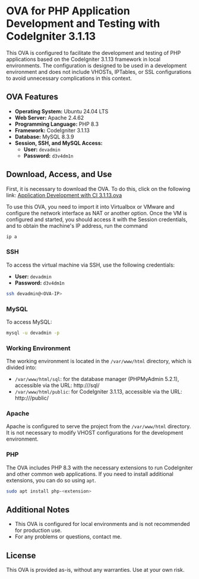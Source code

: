 # OVA for PHP Application Development and Testing with CodeIgniter 3.1.13

This OVA is configured to facilitate the development and testing of PHP applications based on the CodeIgniter 3.1.13 framework in local environments. The configuration is designed to be used in a development environment and does not include VHOSTs, IPTables, or SSL configurations to avoid unnecessary complications in this context.

## OVA Features

- **Operating System:** Ubuntu 24.04 LTS
- **Web Server:** Apache 2.4.62
- **Programming Language:** PHP 8.3
- **Framework:** CodeIgniter 3.1.13
- **Database:** MySQL 8.3.9
- **Session, SSH, and MySQL Access:**
  - **User:** `devadmin`
  - **Password:** `d3v4dm1n`

## Download, Access, and Use

First, it is necessary to download the OVA. To do this, click on the following link:
[Application Development with CI 3.1.13.ova](https://mega.nz/file/5oJCEYja#M6ICl_uhYz6b5lHPucNpQq7NyWLixTW-Eh0pOLeUcxI)

To use this OVA, you need to import it into Virtualbox or VMware and configure the network interface as NAT or another option. Once the VM is configured and started, you should access it with the Session credentials, and to obtain the machine's IP address, run the command

```bash
ip a
```

### SSH

To access the virtual machine via SSH, use the following credentials:

- **User:** `devadmin`
- **Password:** `d3v4dm1n`

```bash
ssh devadmin@<OVA-IP>
```

### MySQL

To access MySQL:

```bash
mysql -u devadmin -p
```

### Working Environment

The working environment is located in the `/var/www/html` directory, which is divided into:

- `/var/www/html/sql`: for the database manager (PHPMyAdmin 5.2.1), accessible via the URL: http://<OVA-IP>/sql/
- `/var/www/html/public`: for CodeIgniter 3.1.13, accessible via the URL: http://<OVA-IP>/public/

### Apache

Apache is configured to serve the project from the `/var/www/html` directory. It is not necessary to modify VHOST configurations for the development environment.

### PHP

The OVA includes PHP 8.3 with the necessary extensions to run CodeIgniter and other common web applications. If you need to install additional extensions, you can do so using `apt`.

```bash
sudo apt install php-<extension>
```

## Additional Notes

- This OVA is configured for local environments and is not recommended for production use.
- For any problems or questions, contact me.

## License

This OVA is provided as-is, without any warranties. Use at your own risk.
